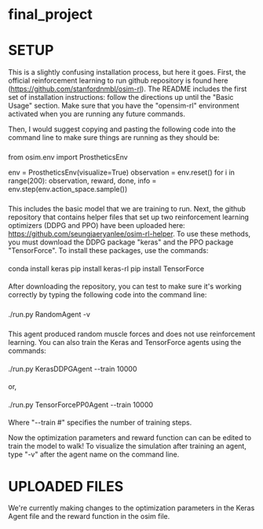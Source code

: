 # final_project

# SETUP
This is a slightly confusing installation process, but here it goes. First, the official reinforcement learning to run github repository
is found here (https://github.com/stanfordnmbl/osim-rl). The README includes the first set of installation instructions: follow the
directions up until the "Basic Usage" section. Make sure that you have the "opensim-rl" environment activated when you are running any 
future commands.

Then, I would suggest copying and pasting the following code into the command line to make sure things are running as they should be:
###
from osim.env import ProstheticsEnv

env = ProstheticsEnv(visualize=True)
observation = env.reset()
for i in range(200):
    observation, reward, done, info = env.step(env.action_space.sample())
###

This includes the basic model that we are training to run. Next, the github repository that contains helper files that set up two 
reinforcement learning optimizers (DDPG and PPO) have been uploaded here: https://github.com/seungjaeryanlee/osim-rl-helper. 
To use these methods, you must download the DDPG package "keras" and the PPO package "TensorForce". To install these packages, 
use the commands:

####
conda install keras
pip install keras-rl
pip install TensorForce
####
After downloading the repository, you can test to make sure it's working correctly by typing the following code into the command line:
###
./run.py RandomAgent -v
###
This agent produced random muscle forces and does not use reinforcement learning. You can also train the Keras and TensorForce 
agents using the commands:

####
./run.py KerasDDPGAgent --train 10000
####
or,
####
./run.py TensorForcePP0Agent --train 10000
####
Where "--train #" specifies the number of training steps.

Now the optimization parameters and reward function can can be edited to train the model to walk! To visualize the simulation after 
training an agent, type "-v" after the agent name on the command line.
# UPLOADED FILES
We're currently making changes to the optimization parameters in the Keras Agent file and the reward function in the osim file. 
